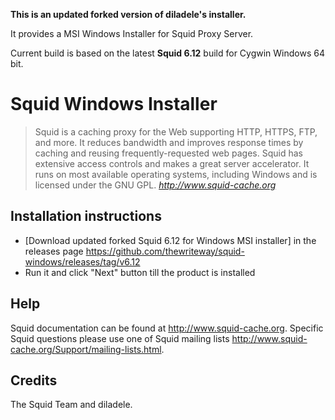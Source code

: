 **This is an updated forked version of diladele's installer.** 

It provides a MSI Windows Installer for Squid Proxy Server. 

Current build is based on the latest **Squid 6.12** build for Cygwin Windows 64 bit.


Squid Windows Installer
==============
> Squid is a caching proxy for the Web supporting HTTP, HTTPS, FTP, and more. It reduces bandwidth and improves response times by caching and reusing frequently-requested web pages. Squid has extensive access controls and makes a great server accelerator. It runs on most available operating systems, including Windows and is licensed under the GNU GPL.
> <cite> <http://www.squid-cache.org>

**Installation instructions**
-----------------------------
* [Download updated forked Squid 6.12 for Windows MSI installer] in the releases page https://github.com/thewriteway/squid-windows/releases/tag/v6.12
* Run it and click "Next" button till the product is installed

**Help**
--------
Squid documentation can be found at http://www.squid-cache.org. Specific Squid questions please use one of Squid mailing lists http://www.squid-cache.org/Support/mailing-lists.html.

**Credits**
-----------
The Squid Team and diladele.

